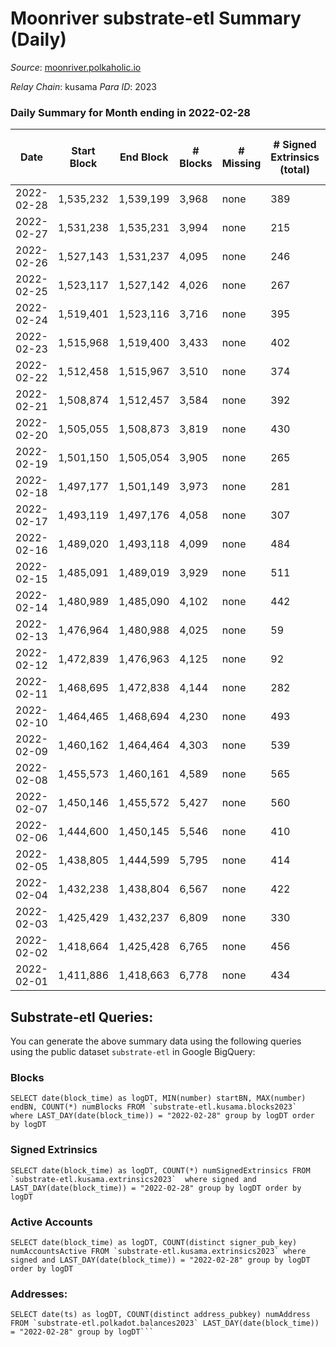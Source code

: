 # Moonriver substrate-etl Summary (Daily)

_Source_: [moonriver.polkaholic.io](https://moonriver.polkaholic.io)

*Relay Chain*: kusama
*Para ID*: 2023



### Daily Summary for Month ending in 2022-02-28


| Date | Start Block | End Block | # Blocks | # Missing | # Signed Extrinsics (total) | # Active Accounts | # Addresses with Balances | # Events | # Transfers | # XCM Transfers In | # XCM Transfers Out |
| ---- | ----------- | --------- | -------- | --------- | --------------------------- | ----------------- | ------------------------- | -------- | ----------- | ------------------ | ------------------- |
| 2022-02-28 | 1,535,232 | 1,539,199 | 3,968 | none  | 389 | 145 | 512,381 | 686,677 | 11,015 ($32,371,014) | 39 ($1,176,173) |   |
| 2022-02-27 | 1,531,238 | 1,535,231 | 3,994 | none  | 215 | 99 |  | 598,042 | 9,231 ($10,971,437) | 44 ($824,437) |   |
| 2022-02-26 | 1,527,143 | 1,531,237 | 4,095 | none  | 246 | 102 |  | 539,363 | 9,404 ($13,798,928) | 27 ($198,595) |   |
| 2022-02-25 | 1,523,117 | 1,527,142 | 4,026 | none  | 267 | 95 |  | 616,765 | 10,372 ($22,226,263) | 32 ($528,315) |   |
| 2022-02-24 | 1,519,401 | 1,523,116 | 3,716 | none  | 395 | 139 |  | 857,925 | 13,778 ($22,104,941) | 51 ($149,769) |   |
| 2022-02-23 | 1,515,968 | 1,519,400 | 3,433 | none  | 402 | 147 |  | 760,416 | 14,465 ($30,584,837) | 70 ($251,151) |   |
| 2022-02-22 | 1,512,458 | 1,515,967 | 3,510 | none  | 374 | 140 |  | 693,466 | 10,528 ($19,394,810) | 22 ($31,881.29) |   |
| 2022-02-21 | 1,508,874 | 1,512,457 | 3,584 | none  | 392 | 154 |  | 736,800 | 11,017 ($23,180,625) | 25 ($242,220) |   |
| 2022-02-20 | 1,505,055 | 1,508,873 | 3,819 | none  | 430 | 189 |  | 646,347 | 9,619 ($19,102,197) | 43 ($122,086) |   |
| 2022-02-19 | 1,501,150 | 1,505,054 | 3,905 | none  | 265 | 127 |  | 550,942 | 7,804 ($16,978,003) | 41 ($68,741.82) |   |
| 2022-02-18 | 1,497,177 | 1,501,149 | 3,973 | none  | 281 | 126 |  | 661,925 | 10,587 ($14,995,908) | 43 ($137,457) |   |
| 2022-02-17 | 1,493,119 | 1,497,176 | 4,058 | none  | 307 | 134 |  | 691,698 | 9,905 ($17,525,154) | 9 ($18,200.01) |   |
| 2022-02-16 | 1,489,020 | 1,493,118 | 4,099 | none  | 484 | 152 |  | 655,531 | 9,170 ($18,362,615) | 12 ($20,319.20) |   |
| 2022-02-15 | 1,485,091 | 1,489,019 | 3,929 | none  | 511 | 208 |  | 848,993 | 14,915 ($37,200,752) | 15 ($55,284.25) |   |
| 2022-02-14 | 1,480,989 | 1,485,090 | 4,102 | none  | 442 | 233 |  | 667,914 | 9,394 ($25,120,552) | 2 ($6,789.08) |   |
| 2022-02-13 | 1,476,964 | 1,480,988 | 4,025 | none  | 59 | 23 |  | 598,880 | 8,613 ($9,159,800) | 11 ($40,794.78) |   |
| 2022-02-12 | 1,472,839 | 1,476,963 | 4,125 | none  | 92 | 34 |  | 598,932 | 7,986 ($13,702,032) | 14 ($8,946.87) |   |
| 2022-02-11 | 1,468,695 | 1,472,838 | 4,144 | none  | 282 | 79 |  | 672,272 | 10,761 ($22,252,139) | 10 ($31,548.94) |   |
| 2022-02-10 | 1,464,465 | 1,468,694 | 4,230 | none  | 493 | 184 |  | 750,384 | 11,707 ($54,378,028) | 14 ($29,310.60) |   |
| 2022-02-09 | 1,460,162 | 1,464,464 | 4,303 | none  | 539 | 183 |  | 711,051 | 11,022 ($14,020,753) | 19 ($38,351.12) |   |
| 2022-02-08 | 1,455,573 | 1,460,161 | 4,589 | none  | 565 | 188 |  | 771,330 | 12,869 ($24,755,083) | 22 ($38,819.32) |   |
| 2022-02-07 | 1,450,146 | 1,455,572 | 5,427 | none  | 560 | 248 |  | 873,227 | 16,461 ($28,508,194) | 17 ($75,430.19) |   |
| 2022-02-06 | 1,444,600 | 1,450,145 | 5,546 | none  | 410 | 184 |  | 782,639 | 12,709 ($9,851,825) | 15 ($81,219.61) |   |
| 2022-02-05 | 1,438,805 | 1,444,599 | 5,795 | none  | 414 | 152 |  | 802,359 | 13,127 ($14,999,068) | 14 ($42,511.95) |   |
| 2022-02-04 | 1,432,238 | 1,438,804 | 6,567 | none  | 422 | 176 |  | 898,059 | 14,703 ($14,864,727) | 21 ($38,769.95) |   |
| 2022-02-03 | 1,425,429 | 1,432,237 | 6,809 | none  | 330 | 146 |  | 645,328 | 8,194 ($5,330,024) | 10 ($14,662.40) |   |
| 2022-02-02 | 1,418,664 | 1,425,428 | 6,765 | none  | 456 | 181 |  | 673,343 | 11,474 ($12,842,086) | 16 ($72,079.05) |   |
| 2022-02-01 | 1,411,886 | 1,418,663 | 6,778 | none  | 434 | 140 |  | 615,021 | 10,187 ($8,456,340) | 3 ($1,806.89) |   |

## Substrate-etl Queries:
You can generate the above summary data using the following queries using the public dataset `substrate-etl` in Google BigQuery:


### Blocks
```
SELECT date(block_time) as logDT, MIN(number) startBN, MAX(number) endBN, COUNT(*) numBlocks FROM `substrate-etl.kusama.blocks2023`  where LAST_DAY(date(block_time)) = "2022-02-28" group by logDT order by logDT
```


### Signed Extrinsics
```
SELECT date(block_time) as logDT, COUNT(*) numSignedExtrinsics FROM `substrate-etl.kusama.extrinsics2023`  where signed and LAST_DAY(date(block_time)) = "2022-02-28" group by logDT order by logDT
```


### Active Accounts
```
SELECT date(block_time) as logDT, COUNT(distinct signer_pub_key) numAccountsActive FROM `substrate-etl.kusama.extrinsics2023` where signed and LAST_DAY(date(block_time)) = "2022-02-28" group by logDT order by logDT
```


### Addresses:
```
SELECT date(ts) as logDT, COUNT(distinct address_pubkey) numAddress FROM `substrate-etl.polkadot.balances2023` LAST_DAY(date(block_time)) = "2022-02-28" group by logDT```

